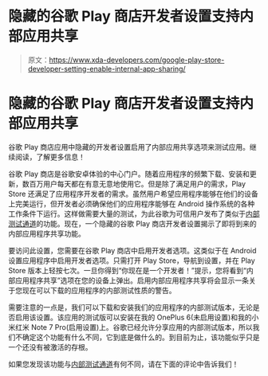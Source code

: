 # 隐藏的谷歌 Play 商店开发者设置支持内部应用共享

> 原文：<https://www.xda-developers.com/google-play-store-developer-setting-enable-internal-app-sharing/>

# 隐藏的谷歌 Play 商店开发者设置支持内部应用共享

谷歌 Play 商店应用中隐藏的开发者设置启用了内部应用共享选项来测试应用。继续阅读，了解更多信息！

谷歌 Play 商店是谷歌安卓体验的中心门户。随着应用程序的频繁下载、安装和更新，数百万用户每天都在有意无意地使用它。但是除了满足用户的需求，Play Store 还满足了应用程序开发者的需求。虽然用户希望应用程序能够在他们的设备上完美运行，但开发者必须确保他们的应用程序能够在 Android 操作系统的各种工作条件下运行。这样做需要大量的测试，为此谷歌为可信用户发布了类似于[内部测试通道](https://www.xda-developers.com/google-play-store-developers-internal-test-channel/)的功能。现在，一个隐藏的谷歌 Play 商店开发者设置揭示了即将到来的内部应用程序共享功能。

要访问此设置，您需要在谷歌 Play 商店中启用开发者选项。这类似于在 Android 设置应用程序中启用开发者选项。只需打开 Play Store，导航到设置，并在 Play Store 版本上轻按七次。一旦你得到“你现在是一个开发者！”提示，您将看到“内部应用程序共享”选项在您的设备上弹出。启用内部应用程序共享将会显示一条关于您现在可以下载的应用程序的内部测试性质的警告。

需要注意的一点是，我们可以下载和安装我们的应用程序的内部测试版本，无论是否启用该设置。该应用的测试版可以安装在我的 OnePlus 6(未启用设置)和我的小米红米 Note 7 Pro(启用设置)上。谷歌已经允许分享应用的内部测试版本，所以我们不确定这个功能有什么不同，它到底是做什么的。到目前为止，该功能似乎只是一个还没有被激活的存根。

如果您发现该功能与[内部测试通道](https://www.xda-developers.com/google-play-store-developers-internal-test-channel/)有何不同，请在下面的评论中告诉我们！